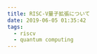 ```yaml
---
title: RISC-V量子拡張について
date: 2019-06-05 01:35:42
tags: 
  - riscv
  - quantum computing
---
```


<!-- md 20190605-riscv-q.md -->
